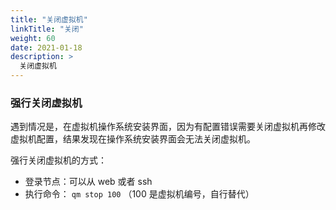```yaml
---
title: "关闭虚拟机"
linkTitle: "关闭"
weight: 60
date: 2021-01-18
description: >
  关闭虚拟机
---
```



### 强行关闭虚拟机

遇到情况是，在虚拟机操作系统安装界面，因为有配置错误需要关闭虚拟机再修改虚拟机配置，结果发现在操作系统安装界面会无法关闭虚拟机。

强行关闭虚拟机的方式：

- 登录节点：可以从 web 或者 ssh
- 执行命令： `qm stop 100` （100 是虚拟机编号，自行替代）